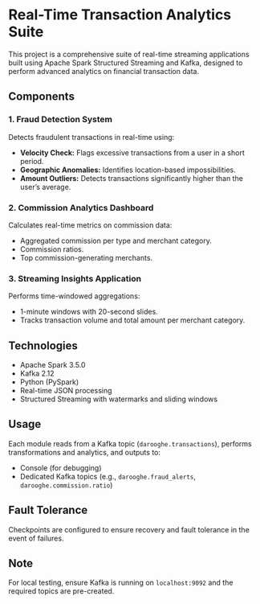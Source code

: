# Real-Time Transaction Analytics Suite

This project is a comprehensive suite of real-time streaming applications built using Apache Spark Structured Streaming and Kafka, designed to perform advanced analytics on financial transaction data.

## Components

### 1. **Fraud Detection System**
Detects fraudulent transactions in real-time using:
- **Velocity Check:** Flags excessive transactions from a user in a short period.
- **Geographic Anomalies:** Identifies location-based impossibilities.
- **Amount Outliers:** Detects transactions significantly higher than the user’s average.

### 2. **Commission Analytics Dashboard**
Calculates real-time metrics on commission data:
- Aggregated commission per type and merchant category.
- Commission ratios.
- Top commission-generating merchants.

### 3. **Streaming Insights Application**
Performs time-windowed aggregations:
- 1-minute windows with 20-second slides.
- Tracks transaction volume and total amount per merchant category.

## Technologies
- Apache Spark 3.5.0
- Kafka 2.12
- Python (PySpark)
- Real-time JSON processing
- Structured Streaming with watermarks and sliding windows

## Usage
Each module reads from a Kafka topic (`darooghe.transactions`), performs transformations and analytics, and outputs to:
- Console (for debugging)
- Dedicated Kafka topics (e.g., `darooghe.fraud_alerts`, `darooghe.commission.ratio`)

## Fault Tolerance
Checkpoints are configured to ensure recovery and fault tolerance in the event of failures.

## Note
For local testing, ensure Kafka is running on `localhost:9092` and the required topics are pre-created.